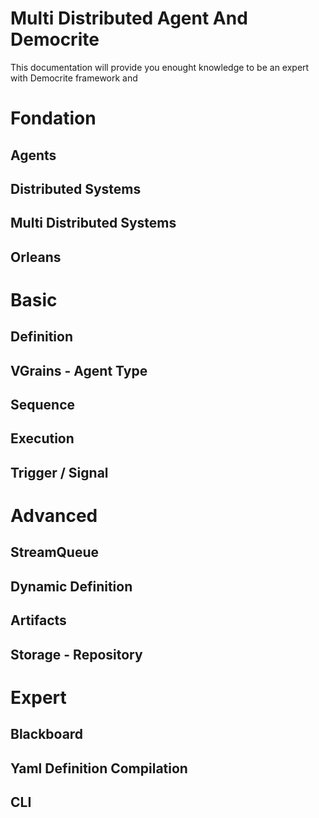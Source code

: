 # Multi Distributed Agent And Democrite

This documentation will provide you enought knowledge to be an expert with Democrite framework and 

# Fondation

## Agents
## Distributed Systems
## Multi Distributed Systems
## Orleans

# Basic

## Definition
## VGrains - Agent Type
## Sequence
## Execution 
## Trigger / Signal

# Advanced

## StreamQueue
## Dynamic Definition
## Artifacts
## Storage - Repository

# Expert

## Blackboard
## Yaml Definition Compilation
## CLI
